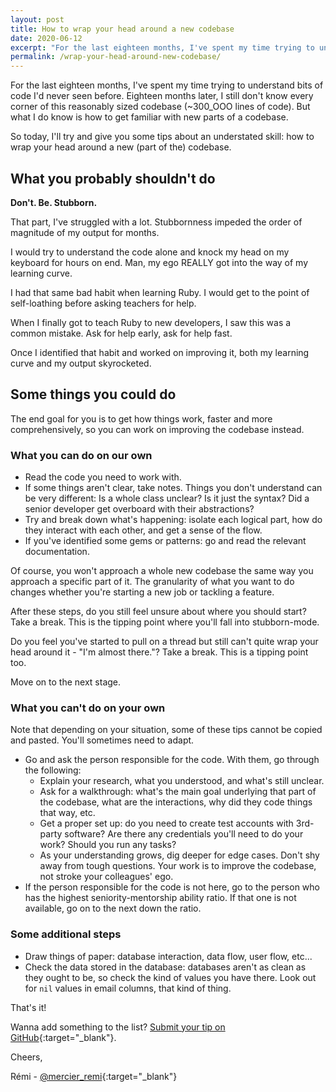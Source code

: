 ```yaml
---
layout: post
title: How to wrap your head around a new codebase
date: 2020-06-12
excerpt: "For the last eighteen months, I've spent my time trying to understand bits of code I'd never seen before. Eighteen months later, I still don't know every corner of the codebase, but what I do know, is how to get efficiently familiar with new parts of a codebase."
permalink: /wrap-your-head-around-new-codebase/
---
```


For the last eighteen months, I've spent my time trying to understand bits of code I'd never seen before. Eighteen months later, I still don't know every corner of this reasonably sized codebase (\~300_OOO lines of code). But what I do know is how to get familiar with new parts of a codebase.

So today, I'll try and give you some tips about an understated skill: how to wrap your head around a new (part of the) codebase.

## What you probably shouldn't do

<strong>Don't. Be. Stubborn.</strong>

That part, I've struggled with a lot. Stubbornness impeded the order of magnitude of my output for months.

I would try to understand the code alone and knock my head on my keyboard for hours on end. Man, my ego REALLY got into the way of my learning curve.

I had that same bad habit when learning Ruby. I would get to the point of self-loathing before asking teachers for help.

When I finally got to teach Ruby to new developers, I saw this was a common mistake. Ask for help early, ask for help fast.

Once I identified that habit and worked on improving it, both my learning curve and my output skyrocketed.

## Some things you could do
The end goal for you is to get how things work, faster and more comprehensively, so you can work on improving the codebase instead.

### What you can do on our own
- Read the code you need to work with.
- If some things aren't clear, take notes. Things you don't understand can be very different: Is a whole class unclear? Is it just the syntax? Did a senior developer get overboard with their abstractions?
- Try and break down what's happening: isolate each logical part, how do they interact with each other, and get a sense of the flow.
- If you've identified some gems or patterns: go and read the relevant documentation.

Of course, you won't approach a whole new codebase the same way you approach a specific part of it. The granularity of what you want to do changes whether you're starting a new job or tackling a feature.

After these steps, do you still feel unsure about where you should start? Take a break. This is the tipping point where you'll fall into stubborn-mode.

Do you feel you've started to pull on a thread but still can't quite wrap your head around it - "I'm almost there."? Take a break. This is a tipping point too.

Move on to the next stage.

### What you can't do on your own
Note that depending on your situation, some of these tips cannot be copied and pasted. You'll sometimes need to adapt.

- Go and ask the person responsible for the code. With them, go through the following:
  - Explain your research, what you understood, and what's still unclear.
  - Ask for a walkthrough: what's the main goal underlying that part of the codebase, what are the interactions, why did they code things that way, etc.
  - Get a proper set up: do you need to create test accounts with 3rd-party software? Are there any credentials you'll need to do your work? Should you run any tasks?
  - As your understanding grows, dig deeper for edge cases. Don't shy away from tough questions. Your work is to improve the codebase, not stroke your colleagues' ego.
- If the person responsible for the code is not here, go to the person who has the highest seniority-mentorship ability ratio. If that one is not available, go on to the next down the ratio.

### Some additional steps
- Draw things of paper: database interaction, data flow, user flow, etc...
- Check the data stored in the database: databases aren't as clean as they ought to be, so check the kind of values you have there. Look out for `nil` values in email columns, that kind of thing.

That's it!

Wanna add something to the list? [Submit your tip on GitHub](https://github.com/merciremi/remicodes/issues/new){:target="\_blank"}.

Cheers,

Rémi - [@mercier_remi](https://twitter.com/mercier_remi){:target="\_blank"}
